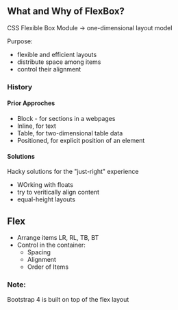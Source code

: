 ## What and Why of FlexBox? 

CSS Flexible Box Module -> one-dimensional layout model

Purpose:
* flexible and efficient layouts
* distribute space among items
* control their alignment

### History

#### Prior Approches

* Block - for sections in a webpages
* Inline, for text
* Table, for two-dimensional table data
* Positioned, for explicit position of an element

#### Solutions

Hacky solutions for the "just-right" experience
* WOrking with floats
* try to veritically align content
* equal-height layouts


## Flex
* Arrange items LR, RL, TB, BT
* Control in the container:
  * Spacing
  * Alignment
  * Order of Items

### Note:
Bootstrap 4 is built on top of the flex layout



